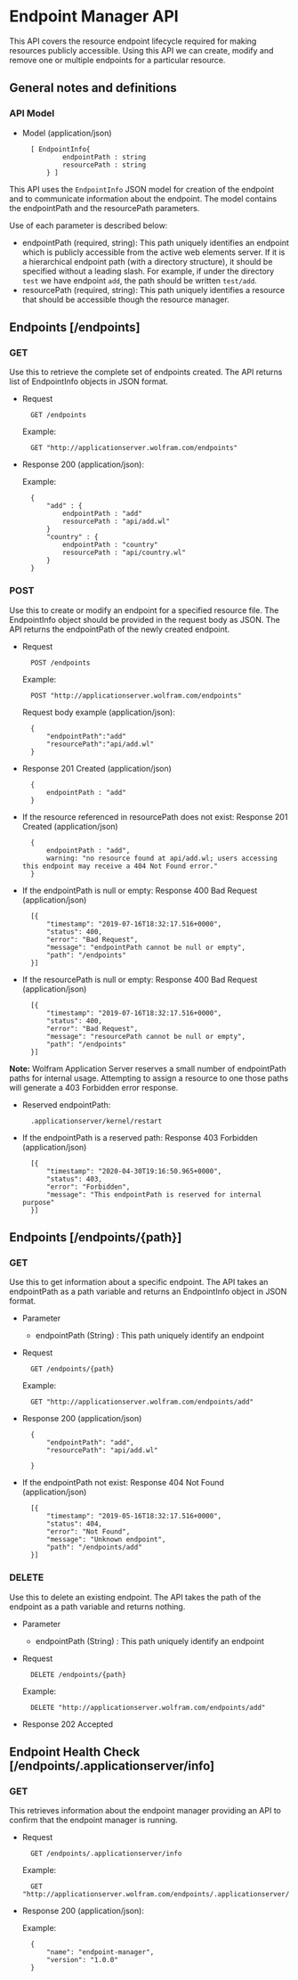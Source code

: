# Endpoint Manager API

This API covers the resource endpoint lifecycle required for making resources publicly accessible. Using this API we can create, modify and remove one or multiple endpoints for a particular resource.

## General notes and definitions
### API Model
* Model (application/json)

		[ EndpointInfo{
				endpointPath : string
				resourcePath : string
			} ]

This API uses the `EndpointInfo` JSON model for creation of the endpoint and to communicate information about the endpoint. The model contains the endpointPath and the resourcePath parameters.

Use of each parameter is described below:

* endpointPath (required, string): This path uniquely identifies an endpoint which is publicly accessible from the active web elements server. If it is a hierarchical endpoint path (with a directory structure), it should be specified without a leading slash. For example, if under the directory `test` we have endpoint `add`, the path should be written `test/add`.
* resourcePath (required, string): This path uniquely identifies a resource that should be accessible though the resource manager.

## Endpoints [/endpoints]

### GET

Use this to retrieve the complete set of endpoints created. The API returns list of EndpointInfo objects in JSON format.

* Request

		GET /endpoints
	Example:

		GET "http://applicationserver.wolfram.com/endpoints"
* Response 200 (application/json):

	Example:

		{
  			"add" : {
				endpointPath : "add"
				resourcePath : "api/add.wl"
			}
			"country" : {
				endpointPath : "country"
				resourcePath : "api/country.wl"
			}
  		}


### POST

Use this to create or modify an endpoint for a specified resource file. The EndpointInfo object should be provided in the request body as JSON. The API returns the endpointPath of the newly created endpoint.

* Request

 		POST /endpoints
 	Example:

		POST "http://applicationserver.wolfram.com/endpoints"
 	Request body example (application/json):

 		{
 			"endpointPath":"add"
 			"resourcePath":"api/add.wl"
		}


* Response 201 Created (application/json)

		{
			endpointPath : "add"
		}
* If the resource referenced in resourcePath does not exist: Response 201 Created (application/json)

		{
			endpointPath : "add",
			warning: "no resource found at api/add.wl; users accessing this endpoint may receive a 404 Not Found error."
		}
* If the endpointPath is null or empty: Response 400 Bad Request (application/json)

  		[{
  			"timestamp": "2019-07-16T18:32:17.516+0000",
  			"status": 400,
  			"error": "Bad Request",
  			"message": "endpointPath cannot be null or empty",
  			"path": "/endpoints"
  		}]

* If the resourcePath is null or empty: Response 400 Bad Request (application/json)

  		[{
  			"timestamp": "2019-07-16T18:32:17.516+0000",
  			"status": 400,
  			"error": "Bad Request",
  			"message": "resourcePath cannot be null or empty",
  			"path": "/endpoints"
  		}]

**Note:** Wolfram Application Server reserves a small number of endpointPath paths for internal usage. Attempting to assign a resource to one those paths will generate a 403 Forbidden error response.

* Reserved endpointPath:
	
		.applicationserver/kernel/restart

* If the endpointPath is a reserved path: Response 403 Forbidden (application/json)

  		[{
  			"timestamp": "2020-04-30T19:16:50.965+0000",
  			"status": 403,
  			"error": "Forbidden",
  			"message": "This endpointPath is reserved for internal purpose"
  		}]

## Endpoints [/endpoints/{path}]

### GET

Use this to get information about a specific endpoint. The API takes an endpointPath as a path variable and returns an EndpointInfo object in JSON format.
* Parameter
	* endpointPath (String) : This path uniquely identify an endpoint

* Request

		GET /endpoints/{path}

 	Example:

 		GET "http://applicationserver.wolfram.com/endpoints/add"
* Response 200 (application/json)

		{
    		"endpointPath": "add",
    		"resourcePath": "api/add.wl"

		}
* If the endpointPath not exist: Response 404 Not Found (application/json)

  		[{
  			"timestamp": "2019-05-16T18:32:17.516+0000",
  			"status": 404,
  			"error": "Not Found",
  			"message": "Unknown endpoint",
  			"path": "/endpoints/add"
  		}]

### DELETE

Use this to delete an existing endpoint. The API takes the path of the endpoint as a path variable and returns nothing.

* Parameter
	* endpointPath (String) : This path uniquely identify an endpoint
* Request

		DELETE /endpoints/{path}
	Example:

		DELETE "http://applicationserver.wolfram.com/endpoints/add"
* Response 202 Accepted

## Endpoint Health Check [/endpoints/.applicationserver/info]

### GET

This retrieves information about the endpoint manager providing an API to confirm that the endpoint manager is running.

* Request

		GET /endpoints/.applicationserver/info
	Example:

		GET "http://applicationserver.wolfram.com/endpoints/.applicationserver/info"
* Response 200 (application/json):

	Example:

		{
  			"name": "endpoint-manager",
			"version": "1.0.0"
  		}
